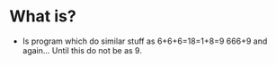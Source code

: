 # What is?
- Is program which do similar stuff as 6+6+6=18=1+8=9 666+9 and again... Until this do not be as 9.
